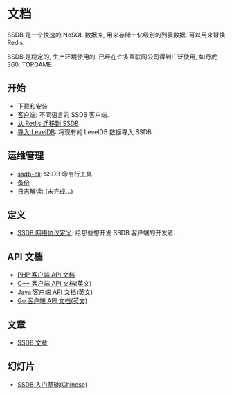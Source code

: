 # 文档

SSDB 是一个快速的 NoSQL 数据库, 用来存储十亿级别的列表数据. 可以用来替换 Redis.

SSDB 是稳定的, 生产环境使用的, 已经在许多互联网公司得到广泛使用, 如奇虎 360, TOPGAME.

## 开始

* [下载和安装](./install.html)
* [客户端](./clients.html): 不同语言的 SSDB 客户端.
* [从 Redis 迁移到 SSDB](./redis-to-ssdb.html)
* [导入 LevelDB](./leveldb-import.html): 将现有的 LevelDB 数据导入 SSDB.

## 运维管理

* [ssdb-cli](./ssdb-cli.html): SSDB 命令行工具.
* [备份](./backup.html)
* [日志解读](./logs.html): (未完成...)

## 定义

* [SSDB 网络协议定义](./protocol.html): 给那些想开发 SSDB 客户端的开发者.

## API 文档

* [PHP 客户端 API 文档](./php/index.html)
* [C++ 客户端 API 文档(英文)](../cpp/index.html)
* [Java 客户端 API 文档(英文)](../java/index.html)
* [Go 客户端 API 文档(英文)](../go/index.html)

## 文章

* <a href="http://www.ideawu.net/blog/category/ssdb" target="_blank">SSDB 文章</a>

## 幻灯片

* <a href="http://vdisk.weibo.com/s/dWpk2caREXGf" target="_blank">SSDB 入门基础(Chinese)</a>
